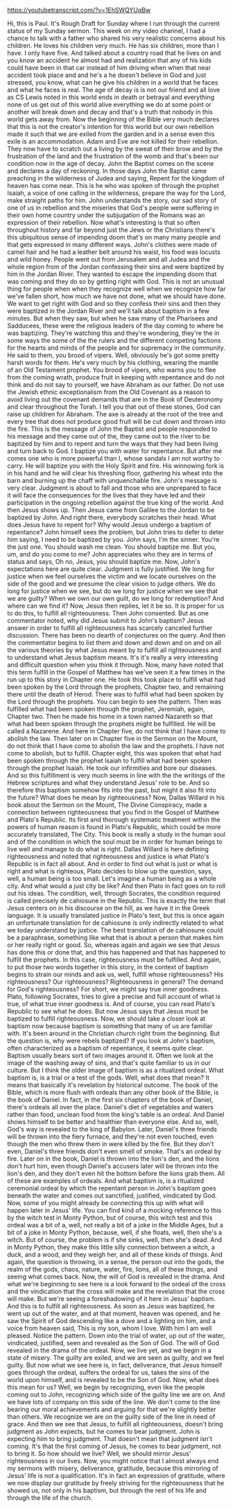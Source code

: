 https://youtubetranscript.com/?v=1EhSWQYUqBw

 Hi, this is Paul. It's Rough Draft for Sunday where I run through the current status of my Sunday sermon. This week on my video channel, I had a chance to talk with a father who shared his very realistic concerns about his children. He loves his children very much. He has six children, more than I have. I only have five. And talked about a country road that he lives on and you know an accident he almost had and realization that any of his kids could have been in that car instead of him driving when when that near accident took place and and he's a he doesn't believe in God and just stressed, you know, what can he give his children in a world that he faces and what he faces is real. The age of decay is is not our friend and all love as CS Lewis noted in this world ends in death or betrayal and everything none of us get out of this world alive everything we do at some point or another will break down and decay and that's a truth that nobody in this world gets away from. Now the beginning of the Bible very much declares that this is not the creator's intention for this world but our own rebellion made it such that we are exiled from the garden and in a sense even this exile is an accommodation. Adam and Eve are not killed for their rebellion. They now have to scratch out a living by the sweat of their brow and by the frustration of the land and the frustration of the womb and that's been our condition now in the age of decay. John the Baptist comes on the scene and declares a day of reckoning. In those days John the Baptist came preaching in the wilderness of Judea and saying, Repent for the kingdom of heaven has come near. This is he who was spoken of through the prophet Isaiah, a voice of one calling in the wilderness, prepare the way for the Lord, make straight paths for him. John understands the story, our sad story of one of us in rebellion and the miseries that God's people were suffering in their own home country under the subjugation of the Romans was an expression of their rebellion. Now what's interesting is that so often throughout history and far beyond just the Jews or the Christians there's this ubiquitous sense of impending doom that's on many many people and that gets expressed in many different ways. John's clothes were made of camel hair and he had a leather belt around his waist, his food was locusts and wild honey. People went out from Jerusalem and all Judea and the whole region from of the Jordan confessing their sins and were baptized by him in the Jordan River. They wanted to escape the impending doom that was coming and they do so by getting right with God. This is not an unusual thing for people when when they recognize well when we recognize how far we've fallen short, how much we have not done, what we should have done. We want to get right with God and so they confess their sins and then they were baptized in the Jordan River and we'll talk about baptism in a few minutes. But when they saw, but when he saw many of the Pharisees and Sadducees, these were the religious leaders of the day coming to where he was baptizing. They're watching this and they're wondering, they're the in some ways the some of the the rulers and the different competing factions for the hearts and minds of the people and for supremacy in the community. He said to them, you brood of vipers. Well, obviously he's got some pretty harsh words for them. He's very much by his clothing, wearing the mantle of an Old Testament prophet. You brood of vipers, who warns you to flee from the coming wrath, produce fruit in keeping with repentance and do not think and do not say to yourself, we have Abraham as our father. Do not use the Jewish ethnic exceptionalism from the Old Covenant as a reason to avoid living out the covenant demands that are in the Book of Deuteronomy and clear throughout the Torah. I tell you that out of these stones, God can raise up children for Abraham. The axe is already at the root of the tree and every tree that does not produce good fruit will be cut down and thrown into the fire. This is the message of John the Baptist and people responded to his message and they came out of the, they came out to the river to be baptized by him and to repent and turn the ways that they had been living and turn back to God. I baptize you with water for repentance. But after me comes one who is more powerful than I, whose sandals I am not worthy to carry. He will baptize you with the Holy Spirit and fire. His winnowing fork is in his hand and he will clear his threshing floor, gathering his wheat into the barn and burning up the chaff with unquenchable fire. John's message is very clear. Judgment is about to fall and those who are unprepared to face it will face the consequences for the lives that they have led and their participation in the ongoing rebellion against the true king of the world. And then Jesus shows up. Then Jesus came from Galilee to the Jordan to be baptized by John. And right there, everybody scratches their head. What does Jesus have to repent for? Why would Jesus undergo a baptism of repentance? John himself sees the problem, but John tries to defer to deter him saying, I need to be baptized by you. John says, I'm the sinner. You're the just one. You should wash me clean. You should baptize me. But you, um, and do you come to me? John appreciates who they are in terms of status and says, Oh no, Jesus, you should baptize me. Now, John's expectations here are quite clear. Judgment is fully justified. We long for justice when we feel ourselves the victim and we locate ourselves on the side of the good and we presume the clear vision to judge others. We do long for justice when we see, but do we long for justice when we see that we are guilty? When we own our own guilt, do we long for redemption? And where can we find it? Now, Jesus then replies, let it be so. It is proper for us to do this, to fulfill all righteousness. Then John consented. But as one commentator noted, why did Jesus submit to John's baptism? Jesus answer in order to fulfill all righteousness has scarcely canceled further discussion. There has been no dearth of conjectures on the query. And then the commentator begins to list them and down and down and on and on all the various theories by what Jesus meant by to fulfill all righteousness and to understand what Jesus baptism means. It's it's really a very interesting and difficult question when you think it through. Now, many have noted that this term fulfill in the Gospel of Matthew has we've seen it a few times in the run up to this story in Chapter one. He took this took place to fulfill what had been spoken by the Lord through the prophets, Chapter two, and remaining there until the death of Herod. There was to fulfill what had been spoken by the Lord through the prophets. You can begin to see the pattern. Then was fulfilled what had been spoken through the prophet, Jeremiah, again, Chapter two. Then he made his home in a town named Nazareth so that what had been spoken through the prophets might be fulfilled. He will be called a Nazarene. And here in Chapter five, do not think that I have come to abolish the law. Then later on in Chapter five in the Sermon on the Mount, do not think that I have come to abolish the law and the prophets. I have not come to abolish, but to fulfill. Chapter eight, this was spoken that what had been spoken through the prophet Isaiah to fulfill what had been spoken through the prophet Isaiah. He took our infirmities and bore our diseases. And so this fulfillment is very much seems in line with the the writings of the Hebrew scriptures and what they understand Jesus' role to be. And so therefore this baptism somehow fits into the past, but might it also fit into the future? What does he mean by righteousness? Now, Dallas Willard in his book about the Sermon on the Mount, The Divine Conspiracy, made a connection between righteousness that you find in the Gospel of Matthew and Plato's Republic. Its first and thorough systematic treatment within the powers of human reason is found in Plato's Republic, which could be more accurately translated, The City. This book is really a study in the human soul and of the condition in which the soul must be in order for human beings to live well and manage to do what is right. Dallas Willard is here defining righteousness and noted that righteousness and justice is what Plato's Republic is in fact all about. And in order to find out what is just or what is right and what is righteous, Plato decides to blow up the question, says, well, a human being is too small. Let's imagine a human being as a whole city. And what would a just city be like? And then Plato in fact goes on to roll out his ideas. The condition, well, through Socrates, the condition required is called precisely de cahiosune in the Republic. This is exactly the term that Jesus centers on in his discourse on the hill, as we have it in the Greek language. It is usually translated justice in Plato's text, but this is once again an unfortunate translation for de cahiosune is only indirectly related to what we today understand by justice. The best translation of de cahiosune could be a paraphrase, something like what that is about a person that makes him or her really right or good. So, whereas again and again we see that Jesus has done this or done that, and this has happened and that has happened to fulfill the prophets. In this case, righteousness must be fulfilled. And again, to put those two words together in this story, in the context of baptism begins to strain our minds and ask us, well, fulfill whose righteousness? His righteousness? Our righteousness? Righteousness in general? The demand for God's righteousness? For short, we might say true inner goodness. Plato, following Socrates, tries to give a precise and full account of what is true, of what true inner goodness is. And of course, you can read Plato's Republic to see what he does. But now Jesus says that Jesus must be baptized to fulfill righteousness. Now, we should take a closer look at baptism now because baptism is something that many of us are familiar with. It's been around in the Christian church right from the beginning. But the question is, why were rebels baptized? If you look at John's baptism, often characterized as a baptism of repentance, it seems quite clear. Baptism usually bears sort of two images around it. Often we look at the image of the washing away of sins, and that's quite familiar to us in our culture. But I think the older image of baptism is as a ritualized ordeal. What baptism is, is a trial or a test of the gods. Well, what does that mean? It means that basically it's revelation by historical outcome. The book of the Bible, which is more flush with ordeals than any other book of the Bible, is the book of Daniel. In fact, in the first six chapters of the book of Daniel, there's ordeals all over the place. Daniel's diet of vegetables and waters rather than food, unclean food from the king's table is an ordeal. And Daniel shows himself to be better and healthier than everyone else. And so, well, God's way is revealed to the king of Babylon. Later, Daniel's three friends will be thrown into the fiery furnace, and they're not even touched, even though the men who threw them in were killed by the fire. But they don't even, Daniel's three friends don't even smell of smoke. That's an ordeal by fire. Later on in the book, Daniel is thrown into the lion's den, and the lions don't hurt him, even though Daniel's accusers later will be thrown into the lion's den, and they don't even hit the bottom before the lions grab them. All of these are examples of ordeals. And what baptism is, is a ritualized ceremonial ordeal by which the repentant person in John's baptism goes beneath the water and comes out sanctified, justified, vindicated by God. Now, some of you might already be connecting this up with what will happen later in Jesus' life. You can find kind of a mocking reference to this by the witch test in Monty Python, but of course, this witch test and this ordeal was a bit of a, well, not really a bit of a joke in the Middle Ages, but a bit of a joke in Monty Python, because, well, if she floats, well, then she's a witch. But of course, the problem is if she sinks, well, then she's dead. And in Monty Python, they make this little silly connection between a witch, a duck, and a wood, and they weigh her, and all of these kinds of things. And again, the question is throwing, in a sense, the person out into the gods, the realm of the gods, chaos, nature, water, fire, lions, all of these things, and seeing what comes back. Now, the will of God is revealed in the drama. And what we're beginning to see here is a look forward to the ordeal of the cross and the vindication that the cross will make and the revelation that the cross will make. But we're seeing a foreshadowing of it here in Jesus' baptism. And this is to fulfill all righteousness. As soon as Jesus was baptized, he went up out of the water, and at that moment, heaven was opened, and he saw the Spirit of God descending like a dove and a lighting on him, and a voice from heaven said, This is my son, whom I love. With him I am well pleased. Notice the pattern. Down into the trial of water, up out of the water, vindicated, justified, seen and revealed as the Son of God. The will of God revealed in the drama of the ordeal. Now, we live yet, and we begin in a state of misery. The guilty are exiled, and we are seen as guilty, and we feel guilty. But now what we see here is, in fact, deliverance, that Jesus himself goes through the ordeal, suffers the ordeal for us, takes the sins of the world upon himself, and is revealed to be the Son of God. Now, what does this mean for us? Well, we begin by recognizing, even like the people coming out to John, recognizing which side of the guilty line we are on. And we have lots of company on this side of the line. We don't come to the line bearing our moral achievements and arguing for that we're slightly better than others. We recognize we are on the guilty side of the line in need of grace. And then we see that Jesus, to fulfill all righteousness, doesn't bring judgment as John expects, but he comes to bear judgment. John is expecting him to bring judgment. That doesn't mean that judgment isn't coming. It's that the first coming of Jesus, he comes to bear judgment, not to bring it. So how should we live? Well, we should mirror Jesus' righteousness in our lives. Now, you might notice that I almost always end my sermons with misery, deliverance, gratitude, because this mirroring of Jesus' life is not a qualification. It's in fact an expression of gratitude, where we now display our gratitude by freely striving for the righteousness that he showed us, not only in his baptism, but through the rest of his life and through the life of the church.